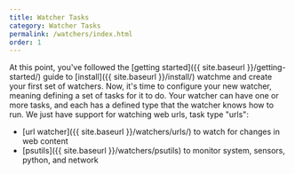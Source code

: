 ```yaml
---
title: Watcher Tasks
category: Watcher Tasks
permalink: /watchers/index.html
order: 1
---
```


At this point, you've followed the [getting started]({{ site.baseurl }}/getting-started/)
guide to [install]({{ site.baseurl }}/install/) watchme and create your first 
set of watchers. Now, it's time to configure your new watcher, meaning
defining a set of tasks for it to do. Your watcher can have one or more tasks,
and each has a defined type that the watcher knows how to run.
We just have support for watching web urls, task type "urls":

 - [url watcher]({{ site.baseurl }}/watchers/urls/) to watch for changes in web content
 - [psutils]({{ site.baseurl }}/watchers/psutils) to monitor system, sensors, python, and network
